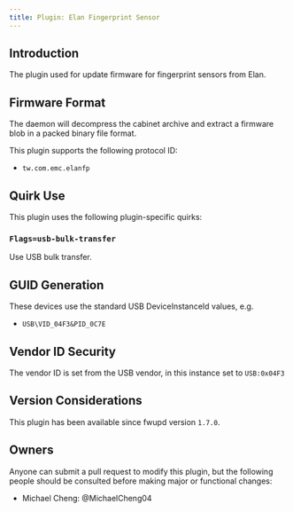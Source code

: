 ```yaml
---
title: Plugin: Elan Fingerprint Sensor
---
```


## Introduction

The plugin used for update firmware for fingerprint sensors from Elan.

## Firmware Format

The daemon will decompress the cabinet archive and extract a firmware blob in
a packed binary file format.

This plugin supports the following protocol ID:

* `tw.com.emc.elanfp`

## Quirk Use

This plugin uses the following plugin-specific quirks:

### `Flags=usb-bulk-transfer`

Use USB bulk transfer.

## GUID Generation

These devices use the standard USB DeviceInstanceId values, e.g.

* `USB\VID_04F3&PID_0C7E`

## Vendor ID Security

The vendor ID is set from the USB vendor, in this instance set to `USB:0x04F3`

## Version Considerations

This plugin has been available since fwupd version `1.7.0`.

## Owners

Anyone can submit a pull request to modify this plugin, but the following people should be
consulted before making major or functional changes:

* Michael Cheng: @MichaelCheng04
